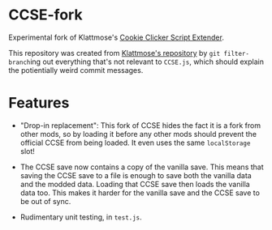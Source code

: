 CCSE-fork
=========

Experimental fork of Klattmose's
[Cookie Clicker Script Extender](https://klattmose.github.io/CookieClicker/CCSE-POCs/).

This repository was created from [Klattmose's repository](https://github.com/klattmose/klattmose.github.io/)
by `git filter-branch`ing out everything that's not relevant to `CCSE.js`,
which should explain the potientially weird commit messages.


Features
========

- "Drop-in replacement": This fork of CCSE hides the fact it is a fork from other mods,
so by loading it before any other mods should prevent the official CCSE from being loaded.
It even uses the same `localStorage` slot!

- The CCSE save now contains a copy of the vanilla save.
This means that saving the CCSE save to a file
is enough to save both the vanilla data and the modded data.
Loading that CCSE save then loads the vanilla data too.
This makes it harder for the vanilla save and the CCSE save to be out of sync.

- Rudimentary unit testing, in `test.js`.
